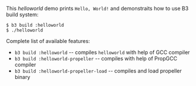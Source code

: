 <!--- -*- mode: markdown; -*- -->

This *helloworld* demo prints `Hello, World!` and demonstraits how to use B3
build system:

    $ b3 build :helloworld
    $ ./helloworld

Complete list of available features:

 * `b3 build :helloworld` -- compiles `helloworld` with help of GCC compiler
 * `b3 build :helloworld-propeller` -- compiles with help of PropGCC compiler
 * `b3 build :helloworld-propeller-load` -- compiles and load propeller binary
